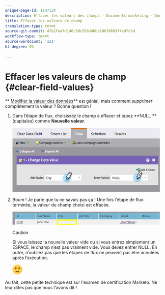 ```yaml
---
unique-page-id: 1147324
description: Effacer les valeurs des champs - Documents marketing - Documentation du produit
title: Effacer les valeurs de champ
translation-type: tm+mt
source-git-commit: 47b2fee7d146c3dc558d4bbb10070683f4cdfd3d
workflow-type: tm+mt
source-wordcount: '121'
ht-degree: 0%

---
```



# Effacer les valeurs de champ {#clear-field-values}

** [Modifier la valeur des données](../../../../../product-docs/core-marketo-concepts/smart-campaigns/flow-actions/change-data-value.md)** est génial, mais comment *supprimer* complètement la valeur ? Bonne question !

1. Dans l’étape de flux, choisissez le champ à effacer et tapez **NULL **(capitales) comme **Nouvelle valeur**.

   ![](assets/image2015-3-19-10-3a6-3a14.png)

1. Boum ! Je parie que tu ne savais pas ça ! Une fois l’étape de flux terminée, la valeur du champ choisi est effacée.

   ![](assets/image2015-3-19-10-3a11-3a9.png)

   >[!CAUTION]
   >
   >Si vous laissez la nouvelle valeur vide ou si vous entrez simplement un ESPACE, le champ n’est pas vraiment vide. Vous devez entrer NULL. En outre, n’oubliez pas que les étapes de flux ne peuvent pas être annulées après l’exécution.

   ![(sourire)](assets/smile.svg)

Au fait, cette petite technique est sur l&#39;examen de certification Marketo. Ne leur dites pas que nous l&#39;avons dit !